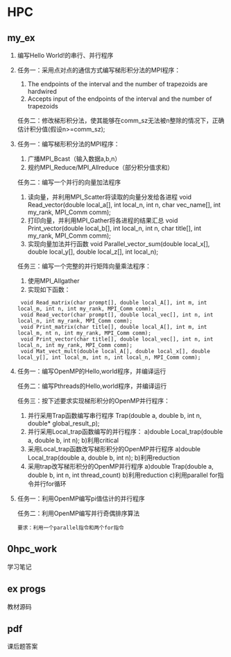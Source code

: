 # HPC
## my_ex
1. 编写Hello World!的串行、并行程序
2. 任务一：采用点对点的通信方式编写梯形积分法的MPI程序：
    1) The endpoints of the interval and the number of trapezoids are hardwired
    2) Accepts input of the endpoints of the interval and the number of trapezoids
    
   任务二：修改梯形积分法，使其能够在comm_sz无法被n整除的情况下，正确估计积分值(假设n>=comm_sz);
3. 任务一：编写梯形积分法的MPI程序：
      1) 广播MPI_Bcast（输入数据a,b,n）
      2) 规约MPI_Reduce/MPI_Allreduce（部分积分值求和）
      
   任务二：编写一个并行的向量加法程序
      1) 读向量，并利用MPI_Scatter将读取的向量分发给各进程
      void Read_vector(double local_a[], int local_n, int n, char vec_name[], int my_rank, MPI_Comm comm);
      2) 打印向量，并利用MPI_Gather将各进程的结果汇总
      void Print_vector(double local_b[], int local_n, int n, char title[], int my_rank, MPI_Comm comm);
      3) 实现向量加法并行函数
      void Parallel_vector_sum(double local_x[], double local_y[], double local_z[], int local_n);
   
   任务三：编写一个完整的并行矩阵向量乘法程序：
      1) 使用MPI_Allgather
      2) 实现如下函数：
      
        void Read_matrix(char prompt[], double local_A[], int m, int local_m, int n, int my_rank, MPI_Comm comm);
        void Read_vector(char prompt[], double local_vec[], int n, int local_n, int my_rank, MPI_Comm comm);
        void Print_matrix(char title[], double local_A[], int m, int local_m, nt n, int my_rank, MPI_Comm comm);
        void Print_vector(char title[], double local_vec[], int n, int local_n, int my_rank, MPI_Comm comm);
        void Mat_vect_mult(double local_A[], double local_x[], double local_y[], int local_m, int n, int local_n, MPI_Comm comm);
4.  任务一：编写OpenMP的Hello,world程序，并编译运行

    任务二：编写Pthreads的Hello,world程序，并编译运行
    
    任务三：按下述要求实现梯形积分的OpenMP并行程序：
    
      1) 并行采用Trap函数编写串行程序
        Trap(double a, double b, int n, double* global_result_p);
      2) 并行采用Local_trap函数编写的并行程序：
        a)double Local_trap(double a, double b, int n);
        b)利用critical
      3) 采用Local_trap函数改写梯形积分的OpenMP并行程序
        a)double Local_trap(double a, double b, int n);
        b)利用reduction
      4) 采用trap改写梯形积分的OpenMP并行程序
        a)double Trap(double a, double b, int n, int thread_count)
        b)利用reduction
        c)利用parallel for指令并行for循环
        
5. 任务一：利用OpenMP编写pi值估计的并行程序

   任务二：利用OpenMP编写并行奇偶排序算法
   
       要求：利用一个parallel指令和两个for指令 
## 0hpc_work
学习笔记
## ex progs
教材源码

## pdf
课后题答案
